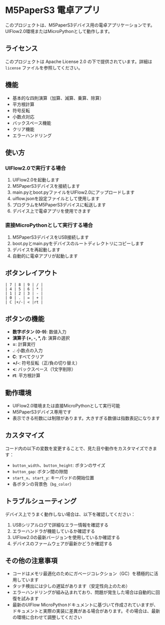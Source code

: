 # M5PaperS3 電卓アプリ

このプロジェクトは、M5PaperS3デバイス用の電卓アプリケーションです。UIFlow2.0環境またはMicroPythonとして動作します。

## ライセンス

このプロジェクトは Apache License 2.0 の下で提供されています。詳細は `license` ファイルを参照してください。

## 機能

- 基本的な四則演算（加算、減算、乗算、除算）
- 平方根計算
- 符号反転
- 小数点対応
- バックスペース機能
- クリア機能
- エラーハンドリング

## 使い方

### UIFlow2.0で実行する場合

1. UIFlow2.0を起動します
2. M5PaperS3デバイスを接続します
3. main.pyとboot.pyファイルをUIFlow2.0にアップロードします
4. uiflow.jsonを設定ファイルとして使用します
5. プログラムをM5PaperS3デバイスに転送します
6. デバイス上で電卓アプリを使用できます

### 直接MicroPythonとして実行する場合

1. M5PaperS3デバイスをUSB接続します
2. boot.pyとmain.pyをデバイスのルートディレクトリにコピーします
3. デバイスを再起動します
4. 自動的に電卓アプリが起動します

## ボタンレイアウト

```text
| 7 | 8 | 9 | / |
| 4 | 5 | 6 | * |
| 1 | 2 | 3 | - |
| 0 | . | = | + |
| C |+/-| < |rt |
```

## ボタンの機能

- **数字ボタン (0-9)**: 数値入力
- **演算子 (+, -, *, /)**: 演算の選択
- **=**: 計算実行
- **.**: 小数点の入力
- **C**: すべてクリア
- **+/-**: 符号反転（正/負の切り替え）
- **<**: バックスペース（1文字削除）
- **rt**: 平方根計算

## 動作環境

- UIFlow2.0環境または直接MicroPythonとして実行可能
- M5PaperS3デバイス専用です
- 表示できる桁数には制限があります。大きすぎる数値は指数表記になります

## カスタマイズ

コード内の以下の変数を変更することで、見た目や動作をカスタマイズできます：

- `button_width`、`button_height`: ボタンのサイズ
- `button_gap`: ボタン間の隙間
- `start_x`、`start_y`: キーパッドの開始位置
- 各ボタンの背景色（`bg_color`）

## トラブルシューティング

デバイス上でうまく動作しない場合は、以下を確認してください：

1. USBシリアルログで詳細なエラー情報を確認する
2. エラーハンドラが機能しているか確認する
3. UIFlow2.0の最新バージョンを使用しているか確認する
4. デバイスのファームウェアが最新かどうか確認する

## その他の注意事項

- コードはメモリ最適化のためにガベージコレクション（GC）を積極的に活用しています
- タッチ検出には少しの遅延があります（安定性向上のため）
- エラーハンドリングが組み込まれており、問題が発生した場合は自動的に回復を試みます
- 最新のUIFlow MicroPythonドキュメントに基づいて作成されていますが、ドキュメントと実際の実装に差異がある場合があります。その場合は、最新の環境に合わせて調整してください
